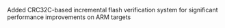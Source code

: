 Added CRC32C-based incremental flash verification system for significant performance improvements on ARM targets